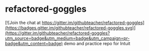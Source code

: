 # refactored-goggles

[![Join the chat at https://gitter.im/githubteacher/refactored-goggles](https://badges.gitter.im/githubteacher/refactored-goggles.svg)](https://gitter.im/githubteacher/refactored-goggles?utm_source=badge&utm_medium=badge&utm_campaign=pr-badge&utm_content=badge)
demo and practice repo for Intuit
